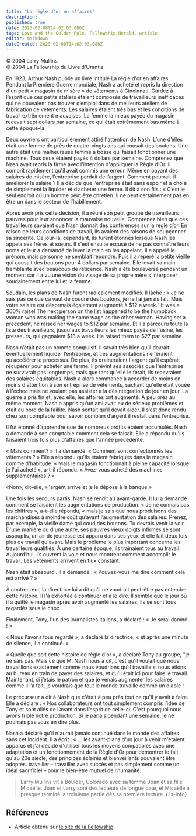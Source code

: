 ```yaml
---
title: "La règle d'or en affaires"
description: 
published: true
date: 2023-02-08T14:02:03.086Z
tags: Love and the Golden Rule, Fellowship Herald, article
editor: markdown
dateCreated: 2023-02-08T14:02:03.086Z
---
```


<p class="v-card v-sheet theme--light grey lighten-3 px-2">© 2004 Larry Mullins<br>© 2004 La Fellowship du Livre d'Urantia</p>


En 1923, Arthur Nash publie un livre intitulé La règle d'or en affaires. Pendant la Première Guerre mondiale, Nash a acheté et repris la direction d'un petit « magasin de misère » de vêtements à Cincinnati. Gardez à l’esprit que ces petits ateliers étaient composés de travailleurs inefficaces qui ne pouvaient pas trouver d’emploi dans de meilleurs ateliers de fabrication de vêtements. Les salaires étaient très bas et les conditions de travail extrêmement mauvaises. La femme la mieux payée du magasin recevait sept dollars par semaine, ce qui était extrêmement bas même à cette époque-là.

Deux ouvriers ont particulièrement attiré l'attention de Nash. L’une d’elles était une femme de près de quatre-vingts ans qui cousait des boutons. Une autre était une malheureuse femme à bosse qui faisait fonctionner une machine. Tous deux étaient payés 4 dollars par semaine. Comprenez que Nash avait repris la firme avec l'intention d'appliquer la Règle d'Or. Il comprit rapidement qu'il avait commis une erreur. Même en payant des salaires de misère, l’entreprise perdait de l’argent. Comment pourrait-il améliorer le salaire ? Il a décidé que l’entreprise était sans espoir et a choisi de simplement la liquider et d’acheter une ferme. Il dit à son fils : « C’est le seul endroit où un homme peut être chrétien. Il ne peut certainement pas en être un dans le secteur de l’habillement.

Après avoir pris cette décision, il a réuni son petit groupe de travailleurs pauvres pour leur annoncer la mauvaise nouvelle. Comprenez bien que ces travailleurs savaient que Nash donnait des conférences sur la règle d’or. En raison de leurs conditions de travail, ils avaient des raisons de soupçonner sa sincérité. Ce jour-là, cependant, ils furent étonnés lorsque Nash les appela ses frères et sœurs. Il s'est ensuite excusé de ne pas connaître leurs noms et leur a demandé de lever la main en les appelant. Il a appelé le prénom, mais personne ne semblait répondre. Puis il a repéré la petite vieille qui cousait des boutons pour 4 dollars par semaine. Elle levait sa main tremblante avec beaucoup de réticence. Nash a été bouleversé pendant un moment car il a vu une vision du visage de sa propre mère s'interposer soudainement entre lui et la femme.

Soudain, les plans de Nash furent radicalement modifiés. Il lâche : « Je ne sais pas ce que ça vaut de coudre des boutons, je ne l’ai jamais fait. Mais votre salaire est désormais également augmenté à $12 a week.” It was a 300% raise! The next person on the list happened to be the humpback woman who was making the same wage as the other woman. Having set a precedent, he raised her wages to $12 par semaine. Et il a parcouru toute la liste des travailleurs, jusqu'aux travailleurs les mieux payés de l'usine, les presseurs, qui gagnaient $18 a week. He raised them to $27 par semaine.

Nash n’était pas un homme compulsif. Il savait très bien qu’il devrait éventuellement liquider l’entreprise, et ces augmentations ne feraient qu’accélérer le processus. De plus, ils draineraient l'argent qu'il espérait récupérer pour acheter une ferme. Il prévint ses associés que l'entreprise ne survivrait pas longtemps, mais que tant qu'elle le ferait, ils recevraient des salaires équitables. Nash a alors commencé à accorder de moins en moins d'attention à son entreprise de vêtements, sachant qu'elle était vouée à l'échec mais ne voulant pas assister à la désintégration de jour en jour. La guerre a pris fin et, avec elle, les affaires ont augmenté. À peu près au même moment, Nash a appris qu'un ami avait eu de sérieux problèmes et était au bord de la faillite. Nash sentait qu'il devait aider. Il s’est donc rendu chez son comptable pour savoir combien d’argent il restait dans l’entreprise.

Il fut étonné d’apprendre que de nombreux profits étaient accumulés. Nash a demandé à son comptable comment cela se faisait. Elle a répondu qu'ils faisaient trois fois plus d'affaires que l'année précédente.

« Mais comment? » Il a demandé. « Comment sont confectionnés les vêtements ? » Elle a répondu qu'ils étaient fabriqués dans le magasin comme d'habitude. « Mais le magasin fonctionnait à pleine capacité lorsque je l'ai acheté », a-t-il répondu. « Avez-vous acheté des machines supplémentaires ? »

«Non», dit-elle, «l'argent arrive et je le dépose à la banque.»

Une fois les secours partis, Nash se rendit au avant-garde. Il lui a demandé comment se faisaient les augmentations de production. « Je ne connais pas les chiffres », a-t-elle répondu, « mais je sais que nous produisons des marchandises à moindre coût qu’avant l’augmentation des salaires. Prenez, par exemple, la vieille dame qui coud des boutons. Tu devrais venir la voir. D'une manière ou d'une autre, ses pauvres vieux doigts infirmes se sont assouplis, un air de jeunesse est apparu dans ses yeux et elle fait deux fois plus de travail qu'avant. Mais le problème le plus important concerne les travailleurs qualifiés. À une certaine époque, ils traînaient tous au travail. Aujourd’hui, ils ouvrent la voie et nous montrent comment accomplir le travail. Les vêtements arrivent en flux constant.

Nash était abasourdi. Il a demandé : « Pouvez-vous me dire comment cela est arrivé ? »

À contrecœur, la directrice lui a dit qu’il ne voudrait peut-être pas entendre cette histoire. Il l'a exhortée à continuer et à le dire. Il semble que le jour où il a quitté le magasin après avoir augmenté les salaires, ils se sont tous regardés sous le choc.

Finalement, Tony, l'un des journalistes italiens, a déclaré : « Je serai damné ! »

« Nous l'avons tous regardé », a déclaré la directrice, « et après une minute de silence, il a continué. »

« Quelle que soit cette histoire de règle d'or », a déclaré Tony au groupe, "je ne sais pas. Mais ce que M. Nash nous a dit, c'est qu'il voulait que nous travaillions exactement comme nous voudrions qu'il travaille si nous étions au bureau en train de payer des salaires, et qu'il était ici pour faire le travail. Maintenant, si j’étais le patron et que je venais augmenter les salaires comme il l’a fait, je voudrais que tout le monde travaille comme un diable !

Le précurseur a dit à Nash que c'était à peu près tout ce qu'il y avait à faire. Elle a déclaré : « Nos collaborateurs ont tout simplement compris l’idée de Tony et sont allés de l’avant dans l’esprit de celle-ci. C'est pourquoi nous avons triplé notre production. Si je parlais pendant une semaine, je ne pourrais pas vous en dire plus.

Nash a déclaré qu'il n'aurait jamais continué dans le monde des affaires sans cet incident. Il a écrit : « ... les avant-plans d'un jour à venir m'étaient apparus et j'ai décidé d'utiliser tous les moyens compatibles avec une adaptation et un fonctionnement de la Règle d'Or pour démontrer le fait qu'au 20e siècle, des principes éclairés et bienveillants pouvaient être adoptés. travailler – travailler avec succès et pas simplement comme un idéal sacrificiel – pour le bien-être mutuel de l’humanité.

> Larry Mullins vit à Boulder, Colorado avec sa femme Joan et sa fille Micaëlle. Joan et Larry sont des lecteurs de longue date, et Micaëlle a presque terminé la troisième partie dès sa première lecture.
{.is-info}

## Références

- Article obtenu sur [le site de la Fellowship](https://urantia-book.org/archive/newsletters/herald/)

